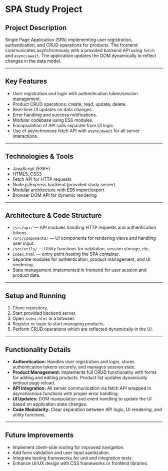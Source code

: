 # SPA Study Project

## Project Description

Single Page Application (SPA) implementing user registration, authentication, and CRUD operations for products. The frontend communicates asynchronously with a provided backend API using `fetch` and `async/await`. The application updates the DOM dynamically to reflect changes in the data model.

---

## Key Features

- User registration and login with authentication token/session management.
- Product CRUD operations: create, read, update, delete.
- Real-time UI updates on data changes.
- Error handling and success notifications.
- Modular codebase using ES6 modules.
- Encapsulation of API calls separate from UI logic.
- Use of asynchronous fetch API with `async/await` for all server interactions.

---

## Technologies & Tools

- JavaScript (ES6+)
- HTML5, CSS3
- Fetch API for HTTP requests
- Node.js/Express backend (provided study server)
- Modular architecture with ES6 import/export
- Browser DOM API for dynamic rendering

---

## Architecture & Code Structure

- `/src/api/` — API modules handling HTTP requests and authentication tokens.
- `/src/components/` — UI components for rendering views and handling user input.
- `/src/utils/` — Utility functions for validation, session storage, etc.
- `index.html` — entry point hosting the SPA container.
- Separate modules for authentication, product management, and UI rendering.
- State management implemented in frontend for user session and product data.

---

## Setup and Running

1. Clone repository.
2. Start provided backend server.
3. Open `index.html` in a browser.
4. Register or login to start managing products.
5. Perform CRUD operations which are reflected dynamically in the UI.

---

## Functionality Details

- **Authentication:** Handles user registration and login, stores authentication tokens securely, and manages session state.
- **Product Management:** Implements full CRUD functionality with forms for adding and editing products. Product list updates dynamically without page reload.
- **API Integration:** All server communication via fetch API wrapped in asynchronous functions with proper error handling.
- **UI Updates:** DOM manipulation and event handling to update the UI based on application state changes.
- **Code Modularity:** Clear separation between API logic, UI rendering, and utility functions.

---

## Future Improvements

- Implement client-side routing for improved navigation.
- Add form validation and user input sanitization.
- Integrate testing frameworks for unit and integration tests.
- Enhance UI/UX design with CSS frameworks or frontend libraries.


